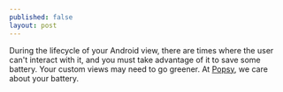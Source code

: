 ```yaml
---
published: false
layout: post
---
```

During the lifecycle of your Android view, there are times where the user can't interact with it, and you must take advantage of it to save some battery. Your custom views may need to go greener. At [Popsy](https://play.google.com/store/apps/details?id=com.mypopsy.android), we care about your battery.


